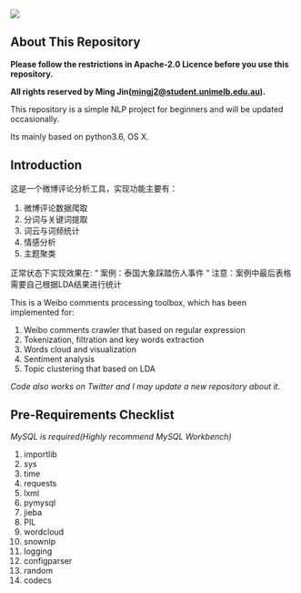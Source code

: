 [![](https://travis-ci.org/Alamofire/Alamofire.svg?branch=master)](https://travis-ci.org/Alamofire/Alamofire)

## About This Repository

**Please follow the restrictions in Apache-2.0 Licence before you use this repository.** 

**All rights reserved by Ming Jin(mingj2@student.unimelb.edu.au).**

This repository is a simple NLP project for beginners and will be updated occasionally.

Its mainly based on python3.6, OS X.

## Introduction
这是一个微博评论分析工具，实现功能主要有：
1. 微博评论数据爬取
2. 分词与关键词提取
3. 词云与词频统计
4. 情感分析
5. 主题聚类

正常状态下实现效果在: “ 案例：泰国大象踩踏伤人事件 ”
注意：案例中最后表格需要自己根据LDA结果进行统计

This is a Weibo comments processing toolbox, which has been implemented for:

1. Weibo comments crawler that based on regular expression
2. Tokenization, filtration and key words extraction
3. Words cloud and visualization
4. Sentiment analysis
5. Topic clustering that based on LDA

*Code also works on Twitter and I may update a new repository about it.*

## Pre-Requirements Checklist

*MySQL is required(Highly recommend MySQL Workbench)*

1. importlib
2. sys
3. time
4. requests
5. lxml
6. pymysql
7. jieba
8. PIL
10. wordcloud
11. snownlp
12. logging
13. configparser
14. random
15. codecs
